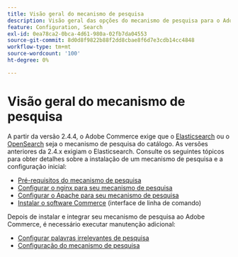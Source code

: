 ```yaml
---
title: Visão geral do mecanismo de pesquisa
description: Visão geral das opções do mecanismo de pesquisa para o Adobe Commerce.
feature: Configuration, Search
exl-id: 0ea78ca2-0bca-4d61-980a-02fb7da04553
source-git-commit: 8d0d8f9822b88f2dd8cbae8f6d7e3cdb14cc4848
workflow-type: tm+mt
source-wordcount: '100'
ht-degree: 0%

---
```


# Visão geral do mecanismo de pesquisa

A partir da versão 2.4.4, o Adobe Commerce exige que o [Elasticsearch] ou o [OpenSearch] seja o mecanismo de pesquisa do catálogo. As versões anteriores da 2.4.x exigiam o Elasticsearch. Consulte os seguintes tópicos para obter detalhes sobre a instalação de um mecanismo de pesquisa e a configuração inicial:

- [Pré-requisitos do mecanismo de pesquisa](../../installation/prerequisites/search-engine/overview.md)
- [Configurar o nginx para seu mecanismo de pesquisa](../../installation/prerequisites/search-engine/configure-nginx.md)
- [Configurar o Apache para seu mecanismo de pesquisa](../../installation/prerequisites/search-engine/configure-apache.md)
- [Instalar o software Commerce](../../installation/composer.md) (interface de linha de comando)

Depois de instalar e integrar seu mecanismo de pesquisa ao Adobe Commerce, é necessário executar manutenção adicional:

- [Configurar palavras irrelevantes de pesquisa](search-stopwords.md)
- [Configuração do mecanismo de pesquisa](configure-search-engine.md)

<!-- Link Definitions -->

[Elasticsearch]: https://www.elastic.co
[OpenSearch]: https://opensearch.org/docs/latest/opensearch/install/index/
